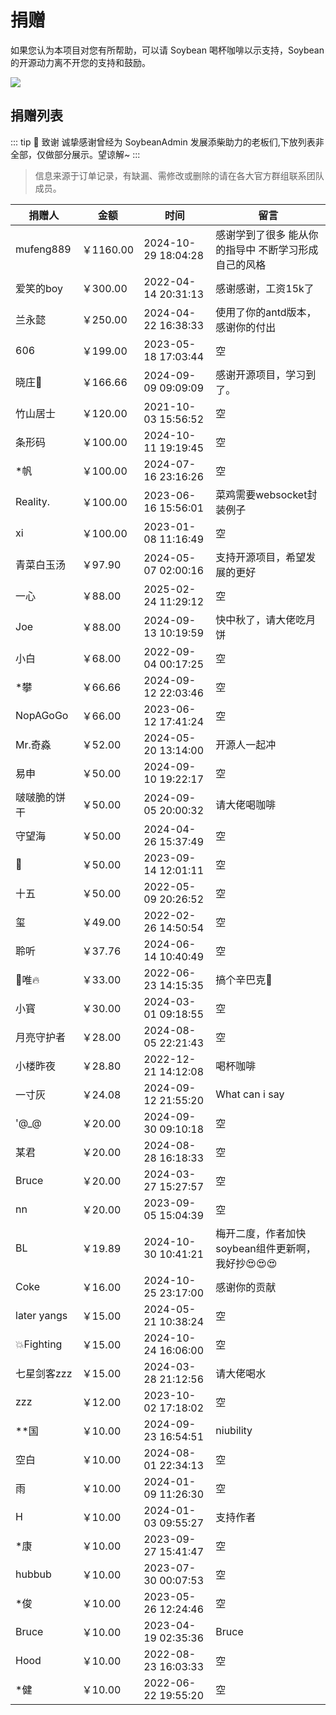 # 捐赠

如果您认为本项目对您有所帮助，可以请 Soybean 喝杯咖啡以示支持，Soybean 的开源动力离不开您的支持和鼓励。

![](https://soybeanjs-1300612522.cos.ap-guangzhou.myqcloud.com/uPic/donation.png)

## 捐赠列表

::: tip 🎉 致谢
诚挚感谢曾经为 SoybeanAdmin 发展添柴助力的老板们,下放列表非全部，仅做部分展示。望谅解~
:::

> 信息来源于订单记录，有缺漏、需修改或删除的请在各大官方群组联系团队成员。

| 捐赠人       | 金额      | 时间                | 留言                                                 |
| ------------ | --------- | ------------------- | ---------------------------------------------------- |
| mufeng889    | ￥1160.00 | 2024-10-29 18:04:28 | 感谢学到了很多 能从你的指导中 不断学习形成自己的风格 |
| 爱笑的boy    | ￥300.00  | 2022-04-14 20:31:13 | 感谢感谢，工资15k了                                  |
| 兰永懿       | ￥250.00  | 2024-04-22 16:38:33 | 使用了你的antd版本，感谢你的付出                     |
| 606          | ￥199.00  | 2023-05-18 17:03:44 | 空                                                   |
| 晓庄💪       | ￥166.66  | 2024-09-09 09:09:09 | 感谢开源项目，学习到了。                             |
| 竹山居士     | ￥120.00  | 2021-10-03 15:56:52 | 空                                                   |
| 条形码       | ￥100.00  | 2024-10-11 19:19:45 | 空                                                   |
| \*帆         | ￥100.00  | 2024-07-16 23:16:26 | 空                                                   |
| Reality.     | ￥100.00  | 2023-06-16 15:56:01 | 菜鸡需要websocket封装例子                            |
| xi           | ￥100.00  | 2023-01-08 11:16:49 | 空                                                   |
| 青菜白玉汤   | ￥97.90   | 2024-05-07 02:00:16 | 支持开源项目，希望发展的更好                         |
| 一心         | ￥88.00   | 2025-02-24 11:29:12 | 空                                                   |
| Joe          | ￥88.00   | 2024-09-13 10:19:59 | 快中秋了，请大佬吃月饼                               |
| 小白         | ￥68.00   | 2022-09-04 00:17:25 | 空                                                   |
| \*攀         | ￥66.66   | 2024-09-12 22:03:46 | 空                                                   |
| NopAGoGo     | ￥66.00   | 2023-06-12 17:41:24 | 空                                                   |
| Mr.奇淼      | ￥52.00   | 2024-05-20 13:14:00 | 开源人一起冲                                         |
| 易申         | ￥50.00   | 2024-09-10 19:22:17 | 空                                                   |
| 啵啵脆的饼干 | ￥50.00   | 2024-09-05 20:00:32 | 请大佬喝咖啡                                         |
| 守望海       | ￥50.00   | 2024-04-26 15:37:49 | 空                                                   |
| 👿           | ￥50.00   | 2023-09-14 12:01:11 | 空                                                   |
| 十五         | ￥50.00   | 2022-05-09 20:26:52 | 空                                                   |
| 玺           | ￥49.00   | 2022-02-26 14:50:54 | 空                                                   |
| 聆听         | ￥37.76   | 2024-06-14 10:40:49 | 空                                                   |
| 🚈唯🔥       | ￥33.00   | 2022-06-23 14:15:35 | 搞个辛巴克🧋                                         |
| 小寳         | ￥30.00   | 2024-03-01 09:18:55 | 空                                                   |
| 月亮守护者   | ￥28.00   | 2024-08-05 22:21:43 | 空                                                   |
| 小楼昨夜     | ￥28.80   | 2022-12-21 14:12:08 | 喝杯咖啡                                             |
| 一寸灰       | ￥24.08   | 2024-09-12 21:55:20 | What can i say                                       |
| '@\_@        | ￥20.00   | 2024-09-30 09:10:18 | 空                                                   |
| 某君         | ￥20.00   | 2024-08-28 16:18:33 | 空                                                   |
| Bruce        | ￥20.00   | 2024-03-27 15:27:57 | 空                                                   |
| nn           | ￥20.00   | 2023-09-05 15:04:39 | 空                                                   |
| BL           | ￥19.89   | 2024-10-30 10:41:21 | 梅开二度，作者加快soybean组件更新啊，我好抄😍😍😍    |
| Coke         | ￥16.00   | 2024-10-25 23:17:00 | 感谢你的贡献                                         |
| later yangs  | ￥15.00   | 2024-05-21 10:38:24 | 空                                                   |
| 💥Fighting   | ￥15.00   | 2024-10-24 16:06:00 | 空                                                   |
| 七星剑客zzz  | ￥15.00   | 2024-03-28 21:12:56 | 请大佬喝水                                           |
| zzz          | ￥12.00   | 2023-10-02 17:18:02 | 空                                                   |
| \*\*国       | ￥10.00   | 2024-09-23 16:54:51 | niubility                                            |
| 空白         | ￥10.00   | 2024-08-01 22:34:13 | 空                                                   |
| 雨           | ￥10.00   | 2024-01-09 11:26:30 | 空                                                   |
| H            | ￥10.00   | 2024-01-03 09:55:27 | 支持作者                                             |
| \*康         | ￥10.00   | 2023-09-27 15:41:47 | 空                                                   |
| hubbub       | ￥10.00   | 2023-07-30 00:07:53 | 空                                                   |
| \*俊         | ￥10.00   | 2023-05-26 12:24:46 | 空                                                   |
| Bruce        | ￥10.00   | 2023-04-19 02:35:36 | Bruce                                                |
| Hood         | ￥10.00   | 2022-08-23 16:03:33 | 空                                                   |
| \*健         | ￥10.00   | 2022-06-22 19:55:20 | 空                                                   |
